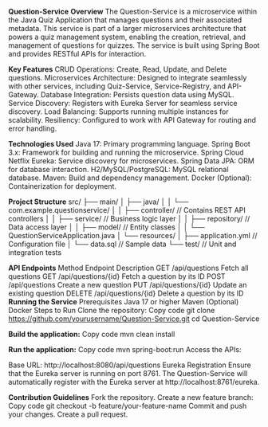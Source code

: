 **Question-Service**
**Overview**
The Question-Service is a microservice within the Java Quiz Application that manages questions and their associated metadata. This service is part of a larger microservices architecture that powers a quiz management system, enabling the creation, retrieval, and management of questions for quizzes. The service is built using Spring Boot and provides RESTful APIs for interaction.

**Key Features**
CRUD Operations: Create, Read, Update, and Delete questions.
Microservices Architecture: Designed to integrate seamlessly with other services, including Quiz-Service, Service-Registry, and API-Gateway.
Database Integration: Persists question data using MySQL.
Service Discovery: Registers with Eureka Server for seamless service discovery.
Load Balancing: Supports running multiple instances for scalability.
Resiliency: Configured to work with API Gateway for routing and error handling.

**Technologies Used**
Java 17: Primary programming language.
Spring Boot 3.x: Framework for building and running the microservice.
Spring Cloud Netflix Eureka: Service discovery for microservices.
Spring Data JPA: ORM for database interaction.
H2/MySQL/PostgreSQL: MySQL relational database.
Maven: Build and dependency management.
Docker (Optional): Containerization for deployment.

**Project Structure**
src/
├── main/
│   ├── java/
│   │   └── com.example.questionservice/
│   │       ├── controller/    // Contains REST API controllers
│   │       ├── service/       // Business logic layer
│   │       ├── repository/    // Data access layer
│   │       ├── model/         // Entity classes
│   │       └── QuestionServiceApplication.java
│   └── resources/
│       ├── application.yml    // Configuration file
│       └── data.sql           // Sample data
└── test/                      // Unit and integration tests

**API Endpoints**
Method	Endpoint	Description
GET	/api/questions	Fetch all questions
GET	/api/questions/{id}	Fetch a question by its ID
POST	/api/questions	Create a new question
PUT	/api/questions/{id}	Update an existing question
DELETE	/api/questions/{id}	Delete a question by its ID
**Running the Service**
Prerequisites
Java 17 or higher
Maven
(Optional) Docker
Steps to Run
Clone the repository:
Copy code
git clone https://github.com/yourusername/Question-Service.git
cd Question-Service

**Build the application:**
Copy code
mvn clean install

**Run the application:**
Copy code
mvn spring-boot:run
Access the APIs:

Base URL: http://localhost:8080/api/questions
Eureka Registration
Ensure that the Eureka server is running on port 8761. The Question-Service will automatically register with the Eureka server at http://localhost:8761/eureka.

**Contribution Guidelines**
Fork the repository.
Create a new feature branch:
Copy code
git checkout -b feature/your-feature-name
Commit and push your changes.
Create a pull request.
